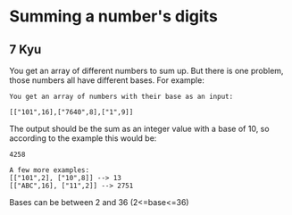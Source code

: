 # Summing a number's digits
## 7 Kyu

You get an array of different numbers to sum up. But there is one problem, those numbers all have different bases. For example:
```
You get an array of numbers with their base as an input:

[["101",16],["7640",8],["1",9]]
```
The output should be the sum as an integer value with a base of 10, so according to the example this would be:

`4258`
```
A few more examples:
[["101",2], ["10",8]] --> 13
[["ABC",16], ["11",2]] --> 2751
```
Bases can be between 2 and 36 (2<=base<=36)
